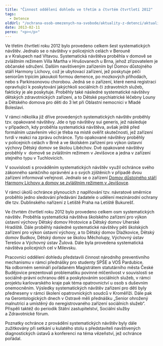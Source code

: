 ```yaml
---
title: "Činnost oddělení dohledu ve třetím a čtvrtém čtvrtletí 2012"
tags:
  - Detence
oldUrl: "/ochrana-osob-omezenych-na-svobode/aktuality-z-detenci/aktuality-z-detenci-2013/cinnost-oddeleni-dohledu-ve-tretim-a-ctvrtem-ctvrtleti-2012/"
date: 2013-02-11
perex: "<p></p>"
---
```


<!-- imported from the old website -->

<p>Ve třetím čtvrtletí roku 2012 bylo provedeno celkem šest systematických návštěv. Jednalo se o návštěvy v policejních celách v Berouně a v Kralupech nad Vltavou. Systematická návštěva proběhla v domově se zvláštním režimem Villa Martha v Hrušovanech u Brna, jehož zřizovatelem je občanské sdružení. Dalším navštíveným zařízením byl Domov důstojného stáří Harmony Líchovy, což je ubytovací zařízení, jež poskytuje péči seniorům trpícím jakoukoli formou demence, po mozkových příhodách, nebo s Parkinsonovou chorobou. Jedná se o zařízení, které nemá registraci opravňující k poskytování jakýchkoli sociálních či zdravotních služeb, fakticky je ale poskytuje. Proběhly také následné systematické návštěvy dětských zdravotnických zařízení, a to Dětské psychiatrické léčebny Louny a Dětského domova pro děti do 3 let při Oblastní nemocnici v Mladé Boleslavi. </p><p>V rámci několika již dříve provedených systematických návštěv proběhly tzv. opakované návštěvy. Jde o typ návštěvy sui generis, jež následuje v případech, kdy proběhla systematická návštěva, avšak ještě před formálním uzavřením věci je třeba na místě ověřit skutečnosti, jež zařízení tvrdí v reakci na zprávu ochránce. Tyto opakované návštěvy proběhly v policejních celách v Brně a ve školském zařízení pro výkon ústavní výchovy Dětský domov se školou Liběchov. Dvě opakované návštěvy proběhly v  domově se zvláštním režimem v Jevišovce a jedna v zařízení stejného typu v Tuchlovicích. </p><p>V souvislosti s prováděním systematických návštěv využil ochránce svého zákonného sankčního oprávnění a o svých zjištěních v případě dvou zařízení informoval veřejnost. Jednalo se o zařízení <a href="http://www.ochrance.cz/tiskove-zpravy/tiskove-zpravy-2012/za-inzerovanou-peci-o-seniory-se-muze-skryvat-spatne-zachazeni/" target="_blank">Domov důstojného stáří Harmony Líchovy a domov se zvláštním režimem v Jevišovce</a>.</p><p>V rámci úkolů ochránce plynoucích z naplňování tzv. návratové směrnice proběhlo jedno sledování předávání žadatele o udělení mezinárodní ochrany dle tzv. Dublinského nařízení z Letiště Praha na Letiště Bukurešť.</p><p>Ve čtvrtém čtvrtletí roku 2012 bylo provedeno celkem osm systematických návštěv. Proběhla systematická návštěva školského zařízení pro výkon ústavní výchovy Dětský domov Hrotovice a Dětský domov Uherské Hradiště. Dále proběhly následné systematické návštěvy pěti školských zařízení pro výkon ústavní výchovy, a to Dětský domov Dlažkovice, Dětský domov Budkov, Dětský domov se školou Měcholupy, Výchovný ústav Terešov a Výchovný ústav Žulová. Dále byla provedena systematická návštěva policejních cel v Milevsku. </p><p>Pracovníci oddělení dohledu představili činnost národního preventivního mechanismu v rámci přednášky pro studenty SPŠE a VOŠ Pardubice. Na odborném semináři pořádaném Magistrátem statutárního města České Budějovice prezentovali problematiku povinné mlčenlivost v souvislosti se sociálně-právní ochranou dětí a poskytováním sociálních služeb, v rámci projektu karlovarského kraje pak téma opatrovnictví u osob s duševním onemocněním. Výsledky systematických návštěv zařízení pro děti byly předneseny v rámci školení opatrovnických soudců v Kroměříži. Dále pak na Gerontologických dnech v Ostravě měli přednášku „Senior ohrožený malnutricí a umístěný do neregistrovaného zařízení sociálních služeb“. Přispěli taktéž do periodik Státní zastupitelství, Sociální služby a Zdravotnické fórum. </p>Poznatky ochránce z provádění systematických návštěv byly dále zužitkovány při setkání u kulatého stolu s představiteli navštívených diagnostických ústavů a konferenci na téma vězeňství, jež ochránce pořádal.
